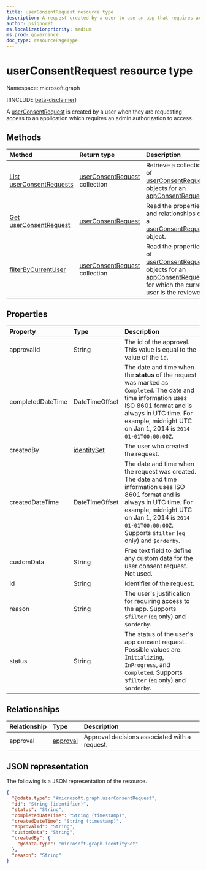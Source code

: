 ```yaml
---
title: userConsentRequest resource type
description: A request created by a user to use an app that requires access to organizational data the user is unauthorized to grant consent to themselves.
author: psignoret
ms.localizationpriority: medium
ms.prod: governance
doc_type: resourcePageType
---
```


# userConsentRequest resource type

Namespace: microsoft.graph

[!INCLUDE [beta-disclaimer](../../includes/beta-disclaimer.md)]

A [userConsentRequest](../resources/userconsentrequest.md) is created by a user when they are requesting access to an application which requires an admin authorization to access. 

## Methods

| Method                                                                           | Return type                                                         | Description                                                                                                                                                                          |
| :------------------------------------------------------------------------------- | :------------------------------------------------------------------ | :----------------------------------------------------------------------------------------------------------------------------------------------------------------------------------- |
| [List userConsentRequests](../api/appconsentrequest-list-userconsentrequests.md) | [userConsentRequest](../resources/userconsentrequest.md) collection | Retrieve a collection of [userConsentRequest](userconsentrequest.md) objects for an [appConsentRequest](appconsentrequest.md).                                                       |
| [Get userConsentRequest](../api/userconsentrequest-get.md)                       | [userConsentRequest](../resources/userconsentrequest.md)            | Read the properties and relationships of a [userConsentRequest](../resources/userconsentrequest.md) object.                                                                          |
| [filterByCurrentUser](../api/userconsentrequest-filterByCurrentUser.md)          | [userConsentRequest](../resources/userconsentrequest.md) collection | Read the properties of [userConsentRequest](../resources/userconsentrequest.md) objects for an [appConsentRequest](appconsentrequest.md) for which the current user is the reviewer. |

## Properties

| Property          | Type                                       | Description                                                                                                                                                                                                                                      |
| :---------------- | :----------------------------------------- | :----------------------------------------------------------------------------------------------------------------------------------------------------------------------------------------------------------------------------------------------- |
| approvalId        | String                                     | The id of the approval. This value is equal to the value of the `id`.                                                                                                                                                                            |
| completedDateTime | DateTimeOffset                             | The date and time when the **status** of the request was marked as `Completed`. The date and time information uses ISO 8601 format and is always in UTC time. For example, midnight UTC on Jan 1, 2014 is `2014-01-01T00:00:00Z`.                |
| createdBy         | [identitySet](../resources/identityset.md) | The user who created the request.                                                                                                                                                                                                                |
| createdDateTime   | DateTimeOffset                             | The date and time when the request was created. The date and time information uses ISO 8601 format and is always in UTC time. For example, midnight UTC on Jan 1, 2014 is `2014-01-01T00:00:00Z`. Supports `$filter` (`eq` only) and `$orderby`. |
| customData        | String                                     | Free text field to define any custom data for the user consent request. Not used.                                                                                                                                                                |
| id                | String                                     | Identifier of the request.                                                                                                                                                                                                                       |
| reason            | String                                     | The user's justification for requiring access to the app. Supports `$filter` (`eq` only) and `$orderby`.                                                                                                                                         |
| status            | String                                     | The status of the user's app consent request. Possible values are: `Initializing`, `InProgress`, and `Completed`. Supports `$filter` (`eq` only) and `$orderby`.                                                                                 |

## Relationships

| Relationship | Type                                 | Description                                   |
| :----------- | :----------------------------------- | :-------------------------------------------- |
| approval     | [approval](../resources/approval.md) | Approval decisions associated with a request. |

## JSON representation

The following is a JSON representation of the resource.

<!-- {
  "blockType": "resource",
  "keyProperty": "id",
  "@odata.type": "microsoft.graph.userConsentRequest",
  "openType": false
}
-->

```json
{
  "@odata.type": "#microsoft.graph.userConsentRequest",
  "id": "String (identifier)",
  "status": "String",
  "completedDateTime": "String (timestamp)",
  "createdDateTime": "String (timestamp)",
  "approvalId": "String",
  "customData": "String",
  "createdBy": {
    "@odata.type": "microsoft.graph.identitySet"
  },
  "reason": "String"
}
```
